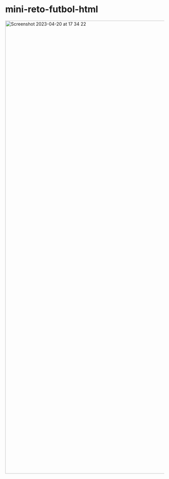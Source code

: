 # mini-reto-futbol-html
<img width="1433" alt="Screenshot 2023-04-20 at 17 34 22" src="https://user-images.githubusercontent.com/41759833/233507976-93e2cab1-b443-4288-9cb7-c308191b8a0a.png">


